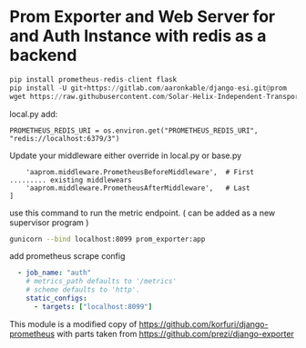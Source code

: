 # Prom Exporter and Web Server for and Auth Instance with redis as a backend

```python
pip install prometheus-redis-client flask
pip install -U git+https://gitlab.com/aaronkable/django-esi.git@prom
wget https://raw.githubusercontent.com/Solar-Helix-Independent-Transport/allianceauth-prom-client/master/prom_exporter.py
```

local.py add:
```
PROMETHEUS_REDIS_URI = os.environ.get("PROMETHEUS_REDIS_URI", "redis://localhost:6379/3")
```

Update your middleware either override in local.py or base.py
```MIDDLEWARE = [
    'aaprom.middleware.PrometheusBeforeMiddleware',  # First
......... existing middlewears
    'aaprom.middleware.PrometheusAfterMiddleware',   # Last
]
```

use this command to run the metric endpoint. ( can be added as a new supervisor program )
```bash
gunicorn --bind localhost:8099 prom_exporter:app
```

add prometheus scrape config
```yaml
  - job_name: "auth"
    # metrics_path defaults to '/metrics'
    # scheme defaults to 'http'.
    static_configs:
      - targets: ["localhost:8099"]
```

This module is a modified copy of
https://github.com/korfuri/django-prometheus
with parts taken from
https://github.com/prezi/django-exporter
